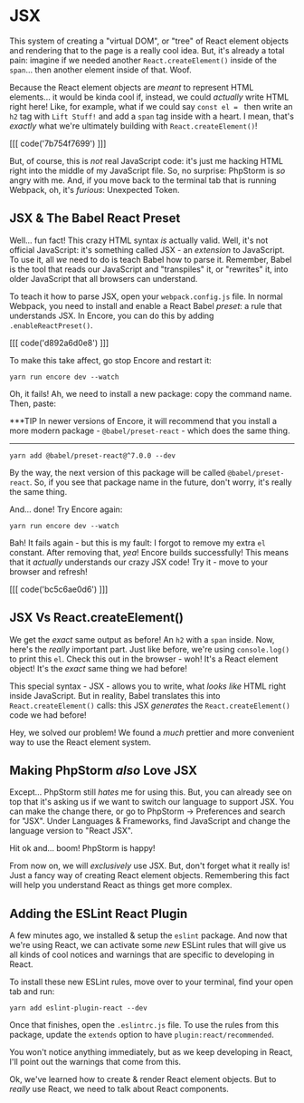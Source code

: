 # JSX

This system of creating a "virtual DOM", or "tree" of React element objects and
rendering that to the page is a really cool idea. But, it's already a total pain:
imagine if we needed another `React.createElement()` inside of the `span`... then
another element inside of that. Woof.

Because the React element objects are *meant* to represent HTML elements... it would
be kinda cool if, instead, we could *actually* write HTML right here! Like, for
example, what if we could say `const el = ` then write an `h2` tag with `Lift Stuff!`
and add a `span` tag inside with a heart. I mean, that's *exactly* what we're
ultimately building with `React.createElement()`!

[[[ code('7b754f7699') ]]]

But, of course, this is *not* real JavaScript code: it's just me hacking HTML right
into the middle of my JavaScript file. So, no surprise: PhpStorm is *so* angry with
me. And, if you move back to the terminal tab that is running Webpack, oh, it's
*furious*: Unexpected Token.

## JSX & The Babel React Preset

Well... fun fact! This crazy HTML syntax *is* actually valid. Well, it's not official
JavaScript: it's something called JSX - an *extension* to JavaScript. To use it,
all *we* need to do is teach Babel how to parse it. Remember, Babel is the tool
that reads our JavaScript and "transpiles" it, or "rewrites" it, into older
JavaScript that all browsers can understand.

To teach it how to parse JSX, open your `webpack.config.js` file. In normal Webpack,
you need to install and enable a React Babel *preset*: a rule that understands
JSX. In Encore, you can do this by adding `.enableReactPreset()`.

[[[ code('d892a6d0e8') ]]]

To make this take affect, go stop Encore and restart it:

```terminal-silent
yarn run encore dev --watch
```

Oh, it fails! Ah, we need to install a new package: copy the command name. Then,
paste:

***TIP
In newer versions of Encore, it will recommend that you install
a more modern package - `@babel/preset-react` - which does the same thing.
***

```terminal
yarn add @babel/preset-react@^7.0.0 --dev
```

By the way, the next version of this package will be called `@babel/preset-react`.
So, if you see that package name in the future, don't worry, it's really the same
thing.

And... done! Try Encore again:

```terminal-silent
yarn run encore dev --watch
```

Bah! It fails again - but this is my fault: I forgot to remove my extra `el`
constant. After removing that, *yea*! Encore builds successfully! This means
that it *actually* understands our crazy JSX code! Try it - move to your browser
and refresh!

[[[ code('bc5c6ae0d6') ]]]

## JSX Vs React.createElement()

We get the *exact* same output as before! An `h2` with a `span` inside. Now, here's
the *really* important part. Just like before, we're using `console.log()` to print
this `el`. Check this out in the browser - woh! It's a React element object! It's
the *exact* same thing we had before!

This special syntax - JSX - allows you to write, what *looks like* HTML right
inside JavaScript. But in reality, Babel translates this into `React.createElement()`
calls: this JSX *generates* the `React.createElement()` code we had before!

Hey, we solved our problem! We found a *much* prettier and more convenient way to
use the React element system.

## Making PhpStorm *also* Love JSX

Except... PhpStorm still *hates* me for using this. But, you can already see on top
that it's asking us if we want to switch our language to support JSX. You can make
the change there, or go to PhpStorm -> Preferences and search for "JSX". Under
Languages & Frameworks, find JavaScript and change the language version to "React JSX".

Hit ok and... boom! PhpStorm is happy!

From now on, we will *exclusively* use JSX. But, don't forget what it really is!
Just a fancy way of creating React element objects. Remembering this fact will help
you understand React as things get more complex.

## Adding the ESLint React Plugin

A few minutes ago, we installed & setup the `eslint` package. And now that we're
using React, we can activate some *new* ESLint rules that will give us all kinds
of cool notices and warnings that are specific to developing in React.

To install these new ESLint rules, move over to your terminal, find your open tab
and run:

```terminal
yarn add eslint-plugin-react --dev
```

Once that finishes, open the `.eslintrc.js` file. To use the rules from this package,
update the `extends` option to have `plugin:react/recommended`.

You won't notice anything immediately, but as we keep developing in React, I'll
point out the warnings that come from this.

Ok, we've learned how to create & render React element objects. But to *really*
use React, we need to talk about React components.
